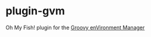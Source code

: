 # plugin-gvm

Oh My Fish! plugin for the [Groovy enVironment Manager](https://github.com/gvmtool/gvm-cli)
